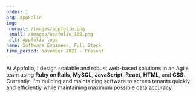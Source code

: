 ```yaml
---
order: 1
org: AppFolio
img:
 normal: /images/appfolio.png
 small: /images/appfolio_100.png
 alt: Appfolio logo
name: Software Engineer, Full Stack
time_period: November 2021 - Present
---
```

At Appfolio, I design scalable and robust web-based solutions in an Agile team using **Ruby on Rails**, **MySQL**, **JavaScript**, **React**, **HTML**, and **CSS**. Currently, I'm building and maintaining software to screen tenants quickly and efficiently while maintaining maximum possible data accuracy.